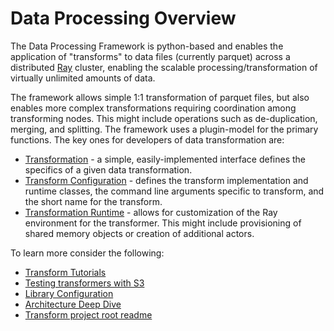# Data Processing Overview 
The Data Processing Framework is python-based and enables the 
application of "transforms" to data files (currently parquet) across a distributed 
[Ray](https://docs.ray.io/en/latest/index.html) cluster, enabling the
scalable processing/transformation of virtually unlimited amounts of data. 

The framework allows simple 1:1 transformation of parquet files, but also enables
more complex transformations requiring coordination among transforming nodes.
This might include operations such as de-duplication, merging, and splitting.
The framework uses a plugin-model for the primary functions.  The key ones for
developers of data transformation are:
* [Transformation](../src/data_processing/transform/table_transform.py) - a simple, easily-implemented interface defines
the specifics of a given data transformation.
* [Transform Configuration](../src/data_processing/ray/transform_runtime.py) - defines
the transform implementation and runtime classes, the 
command line arguments specific to transform, and the short name for the transform.
* [Transformation Runtime](../src/data_processing/ray/transform_runtime.py) - allows for customization of the Ray environment for the transformer.
This might include provisioning of shared memory objects or creation of additional actors.

To learn more consider the following:
* [Transform Tutorials](transform-tutorials.md)
* [Testing transformers with S3](using_s3_transformers.md)
* [Library Configuration](library-config.md)
* [Architecture Deep Dive](architecture.md)
* [Transform project root readme](../../transforms/README.md)

